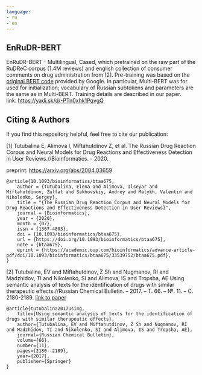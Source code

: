 ```yaml
---
language:
- ru
- en
---
```

## EnRuDR-BERT

EnRuDR-BERT - Multilingual, Cased, which pretrained on the raw part of the RuDReC corpus (1.4M reviews) and english collection of consumer comments on drug administration from [2]. Pre-training was based on the [original BERT code](https://github.com/google-research/bert) provided by Google. In particular, Multi-BERT was for used for initialization; vocabulary of Russian subtokens and parameters are the same as in Multi-BERT. Training details are described in our paper. \
   link: https://yadi.sk/d/-PTn0xhk1PqvgQ
   

## Citing & Authors

If you find this repository helpful, feel free to cite our publication:

[1] Tutubalina E, Alimova I, Miftahutdinov Z, et al. The Russian Drug Reaction Corpus and Neural Models for Drug Reactions and Effectiveness Detection in User Reviews.//Bioinformatics. - 2020. 
   
   preprint: https://arxiv.org/abs/2004.03659
```
@article{10.1093/bioinformatics/btaa675,
    author = {Tutubalina, Elena and Alimova, Ilseyar and Miftahutdinov, Zulfat and Sakhovskiy, Andrey and Malykh, Valentin and Nikolenko, Sergey},
    title = "{The Russian Drug Reaction Corpus and Neural Models for Drug Reactions and Effectiveness Detection in User Reviews}",
    journal = {Bioinformatics},
    year = {2020},
    month = {07},
    issn = {1367-4803},
    doi = {10.1093/bioinformatics/btaa675},
    url = {https://doi.org/10.1093/bioinformatics/btaa675},
    note = {btaa675},
    eprint = {https://academic.oup.com/bioinformatics/advance-article-pdf/doi/10.1093/bioinformatics/btaa675/33539752/btaa675.pdf},
} 
```
[2] Tutubalina, EV and Miftahutdinov, Z Sh and Nugmanov, RI and Madzhidov, TI and Nikolenko, SI and Alimova, IS and Tropsha, AE Using semantic analysis of texts for the identification of drugs with similar therapeutic effects.//Russian Chemical Bulletin. – 2017. – Т. 66. – №. 11. – С. 2180-2189.
   [link to paper](https://www.researchgate.net/profile/Elena_Tutubalina/publication/323751823_Using_semantic_analysis_of_texts_for_the_identification_of_drugs_with_similar_therapeutic_effects/links/5bf7cfc3299bf1a0202cbc1f/Using-semantic-analysis-of-texts-for-the-identification-of-drugs-with-similar-therapeutic-effects.pdf)
```
@article{tutubalina2017using,
    title={Using semantic analysis of texts for the identification of drugs with similar therapeutic effects},
    author={Tutubalina, EV and Miftahutdinov, Z Sh and Nugmanov, RI and Madzhidov, TI and Nikolenko, SI and Alimova, IS and Tropsha, AE},
    journal={Russian Chemical Bulletin},
    volume={66},
    number={11},
    pages={2180--2189},
    year={2017},
    publisher={Springer}
}
```
